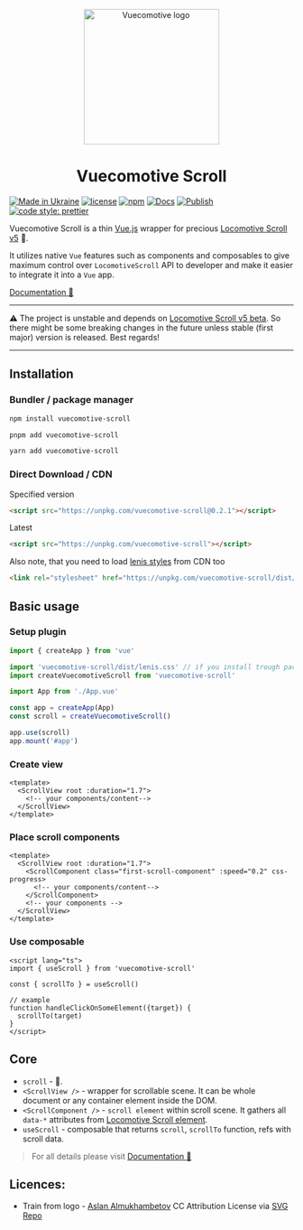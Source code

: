 <p align="center">
  <a href="https://vuecomotive.somespecial.one" target="_blank" rel="noopener noreferrer">
    <img width="240" src="https://raw.githubusercontent.com/somespecialone/vuecomotive-scroll/master/docs/public/logo.svg" alt="Vuecomotive logo">
  </a>
  <h1 align="center">Vuecomotive Scroll</h1>
</p>

[![Made in Ukraine](https://img.shields.io/badge/made_in-ukraine-ffd700.svg?labelColor=0057b7)](https://stand-with-ukraine.pp.ua)
[![license](https://img.shields.io/github/license/somespecialone/vuecomotive-scroll)](https://github.com/somespecialone/vuecomotive-scroll/blob/master/LICENSE)
[![npm](https://img.shields.io/npm/v/vuecomotive-scroll)](https://www.npmjs.com/package/vuecomotive-scroll)
[![Docs](https://github.com/somespecialone/vuecomotive-scroll/actions/workflows/docs.yml/badge.svg)](https://github.com/somespecialone/vuecomotive-scroll/actions/workflows/docs.yml)
[![Publish](https://github.com/somespecialone/vuecomotive-scroll/actions/workflows/publish.yml/badge.svg)](https://github.com/somespecialone/vuecomotive-scroll/actions/workflows/publish.yml)
[![code style: prettier](https://img.shields.io/badge/code_style-prettier-ff69b4.svg?style=flat)](https://github.com/prettier/prettier)

Vuecomotive Scroll is a thin [Vue.js](https://vuejs.org) wrapper for
precious [Locomotive Scroll v5](https://github.com/locomotivemtl/locomotive-scroll) 🚂.

It utilizes native `Vue` features such as components and composables to give maximum control over `LocomotiveScroll` API
to developer and make it easier to integrate it into a `Vue` app.

[Documentation 📖](https://vuecomotive.somespecial.one)

---

⚠️ The project is unstable and depends
on [Locomotive Scroll v5 beta](https://github.com/locomotivemtl/locomotive-scroll/tree/v5-beta).
So there might be some breaking changes in the future unless stable (first major) version is released. Best regards!

---

## Installation

### Bundler / package manager

```sh
npm install vuecomotive-scroll
```

```sh
pnpm add vuecomotive-scroll
```

```sh
yarn add vuecomotive-scroll
```

### Direct Download / CDN

Specified version

```html
<script src="https://unpkg.com/vuecomotive-scroll@0.2.1"></script>
```

Latest

```html
<script src="https://unpkg.com/vuecomotive-scroll"></script>
```

Also note, that you need to load [lenis styles](https://github.com/studio-freight/lenis#considerations) from CDN too

```html
<link rel="stylesheet" href="https://unpkg.com/vuecomotive-scroll/dist/lenis.css">
```

## Basic usage

### Setup plugin

```js
import { createApp } from 'vue'

import 'vuecomotive-scroll/dist/lenis.css' // if you install trough package manager  
import createVuecomotiveScroll from 'vuecomotive-scroll'

import App from './App.vue'

const app = createApp(App)
const scroll = createVuecomotiveScroll()

app.use(scroll)
app.mount('#app')
```

### Create view

```vue
<template>
  <ScrollView root :duration="1.7">
    <!-- your components/content-->
  </ScrollView>
</template>
```

### Place scroll components

```vue
<template>
  <ScrollView root :duration="1.7">
    <ScrollComponent class="first-scroll-component" :speed="0.2" css-progress>
      <!-- your components/content-->
    </ScrollComponent>
    <!-- your components -->
  </ScrollView>
</template>
```

### Use composable

```vue
<script lang="ts">
import { useScroll } from 'vuecomotive-scroll'

const { scrollTo } = useScroll()

// example
function handleClickOnSomeElement({target}) {
  scrollTo(target)
}
</script>
```

## Core

* `scroll` - 🚂.
* `<ScrollView />` - wrapper for scrollable scene. It can be whole document or any container element inside the DOM.
* `<ScrollComponent />` - `scroll element` within scroll scene. It gathers all `data-*`
  attributes from [Locomotive Scroll element](https://scroll.locomotive.ca/docs/#/attributes).
* `useScroll` - composable that returns `scroll`, `scrollTo` function, refs with scroll data.

> For all details please visit [Documentation 📖](https://vuecomotive.somespecial.one)

## Licences:

* Train from logo - [Aslan Almukhambetov](https://dribbble.com/reggid) CC Attribution
  License via [SVG Repo](https://www.svgrepo.com/)
